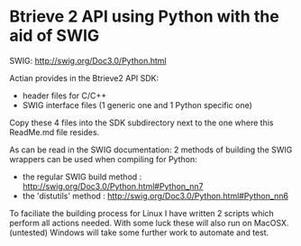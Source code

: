 # Btrieve 2 API using Python with the aid of SWIG

SWIG: http://swig.org/Doc3.0/Python.html

Actian provides in the Btrieve2 API SDK:
* header files for C/C++
* SWIG interface files (1 generic one and 1 Python specific one)

Copy these 4 files into the SDK subdirectory next to the one where this ReadMe.md file resides.

As can be read in the SWIG documentation: 2 methods of building the SWIG wrappers can be used when compiling for Python:
* the regular SWIG build method : http://swig.org/Doc3.0/Python.html#Python_nn7
* the 'distutils' method : http://swig.org/Doc3.0/Python.html#Python_nn6

To faciliate the building process for Linux I have written 2 scripts which perform all actions needed.
With some luck these will also run on MacOSX. (untested)
Windows will take some further work to automate and test.

